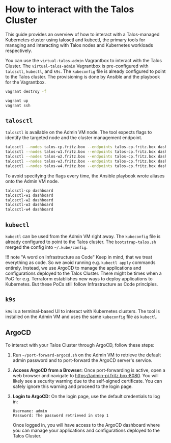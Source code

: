 # How to interact with the Talos Cluster

This guide provides an overview of how to interact with a Talos-managed Kubernetes cluster using talosctl and kubectl, the primary tools for managing and interacting with Talos nodes and Kubernetes workloads respectively.

You can use the `virtual-talos-admin` Vagrantbox to interact with the Talos Cluster. The `virtual-talos-admin` Vagrantbox is pre-configured with `talosctl`, `kubectl`, and `k9s`. The `kubeconfig` file is already configured to point to the Talos cluster. The provisioning is done by Ansible and the playbook for the Vagrantbox.

```bash
vagrant destroy -f

vagrant up
vagrant ssh
```

## `talosctl`

`talosctl` is available on the Admin VM node. The tool expects flags to identify the targeted node and the cluster management endpoint.

```bash
talosctl --nodes talos-cp.fritz.box --endpoints talos-cp.fritz.box dashboard
talosctl --nodes talos-w1.fritz.box --endpoints talos-cp.fritz.box dashboard
talosctl --nodes talos-w2.fritz.box --endpoints talos-cp.fritz.box dashboard
talosctl --nodes talos-w3.fritz.box --endpoints talos-cp.fritz.box dashboard
talosctl --nodes talos-w4.fritz.box --endpoints talos-cp.fritz.box dashboard
```

To avoid specifying the flags every time, the Ansible playbook wrote aliases onto the Admin VM node.

```bash
talosctl-cp dashboard
talosctl-w1 dashboard
talosctl-w2 dashboard
talosctl-w3 dashboard
talosctl-w4 dashboard
```

## `kubectl`

`kubectl` can be used from the Admin VM right away. The `kubeconfig` file is already configured to point to the Talos cluster. The `bootstrap-talos.sh` merged the config into `~/.kube/config`.

!!! note "A word on Infrastructure as Code"
    Keep in mind, that we treat everything as code. So we avoid running e.g. `kubectl apply` commands entirely. Instead, we use ArgoCD to manage the applications and configurations deployed to the Talos Cluster. There might be times when a PoC for e.g. Terraform establishes new ways to deploy applications to Kubernetes. But these PoCs still follow Infrastructure as Code principles.

## `k9s`

`k9s` is a terminal-based UI to interact with Kubernetes clusters. The tool is installed on the Admin VM and uses the same `kubeconfig` file as `kubectl`.

## ArgoCD

To interact with your Talos Cluster through ArgoCD, follow these steps:

1. Run `~/port-forward-argocd.sh` on the Admin VM to retrieve the default admin password and to port-forward the ArgoCD server's service.

1. **Access ArgoCD from a Browser:** Once port-forwarding is active, open a web browser and navigate to <https://admin-pi.fritz.box:8080>. You will likely see a security warning due to the self-signed certificate. You can safely ignore this warning and proceed to the login page.

1. **Login to ArgoCD:** On the login page, use the default credentials to log in:

    ```plaintext
    Username: admin
    Password: The password retrieved in step 1
    ```

    Once logged in, you will have access to the ArgoCD dashboard where you can manage your applications and configurations deployed to the Talos Cluster.
